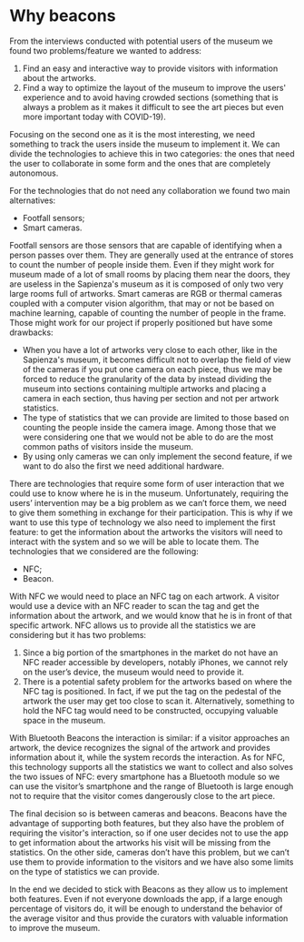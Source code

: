# Why beacons

From the interviews conducted with potential users of the museum we found two problems/feature we wanted to address:

1. Find an easy and interactive way to provide visitors with information about the artworks.
2. Find a way to optimize the layout of the museum to improve the users' experience and to avoid having crowded sections (something that is always a problem as it makes it difficult to see the art pieces but even more important today with COVID-19).

Focusing on the second one as it is the most interesting, we need something to track the users inside the museum to implement it. We can divide the technologies to achieve this in two categories: the ones that need the user to collaborate in some form and the ones that are completely autonomous.

For the technologies that do not need any collaboration we found two main alternatives:
- Footfall sensors;
- Smart cameras.

Footfall sensors are those sensors that are capable of identifying when a person passes over them. They are generally used at the entrance of stores to count the number of people inside them. Even if they might work for museum made of a lot of small rooms by placing them near the doors, they are useless in the Sapienza's museum as it is composed of only two very large rooms full of artworks.
Smart cameras are RGB or thermal cameras coupled with a computer vision algorithm, that may or not be based on machine learning, capable of counting the number of people in the frame. Those might work for our project if properly positioned but have some drawbacks:
- When you have a lot of artworks very close to each other, like in the Sapienza's museum, it becomes difficult not to overlap the field of view of the cameras if you put one camera on each piece, thus we may be forced to reduce the granularity of the data by instead dividing the museum into sections containing multiple artworks and placing a camera in each section, thus having per section and not per artwork statistics.
- The type of statistics that we can provide are limited to those based on counting the people inside the camera image. Among those that we were considering one that we would not be able to do are the most common paths of visitors inside the museum.
- By using only cameras we can only implement the second feature, if we want to do also the first we need additional hardware.

There are technologies that require some form of user interaction that we could use to know where he is in the museum. Unfortunately, requiring the users’ intervention may be a big problem as we can’t force them, we need to give them something in exchange for their participation. This is why if we want to use this type of technology we also need to implement the first feature: to get the information about the artworks the visitors will need to interact with the system and so we will be able to locate them.
The technologies that we considered are the following:
- NFC;
- Beacon.

With NFC we would need to place an NFC tag on each artwork. A visitor would use a device with an NFC reader to scan the tag and get the information about the artwork, and we would know that he is in front of that specific artwork. NFC allows us to provide all the statistics we are considering but it has two problems:
1. Since a big portion of the smartphones in the market do not have an NFC reader accessible by developers, notably iPhones, we cannot rely on the user’s device, the museum would need to provide it.
2. There is a potential safety problem for the artworks based on where the NFC tag is positioned. In fact, if we put the tag on the pedestal of the artwork the user may get too close to scan it. Alternatively, something to hold the NFC tag would need to be constructed, occupying valuable space in the museum.

With Bluetooth Beacons the interaction is similar: if a visitor approaches an artwork, the device recognizes the signal of the artwork and provides information about it, while the system records the interaction. As for NFC, this technology supports all the statistics we want to collect and also solves the two issues of NFC: every smartphone has a Bluetooth module so we can use the visitor’s smartphone and the range of Bluetooth is large enough not to require that the visitor comes dangerously close to the art piece.

The final decision so is between cameras and beacons. Beacons have the advantage of supporting both features, but they also have the problem of requiring the visitor's interaction, so if one user decides not to use the app to get information about the artworks his visit will be missing from the statistics. On the other side, cameras don’t have this problem, but we can’t use them to provide information to the visitors and we have also some limits on the type of statistics we can provide.

In the end we decided to stick with Beacons as they allow us to implement both features. Even if not everyone downloads the app, if a large enough percentage of visitors do, it will be enough to understand the behavior of the average visitor and thus provide the curators with valuable information to improve the museum.
